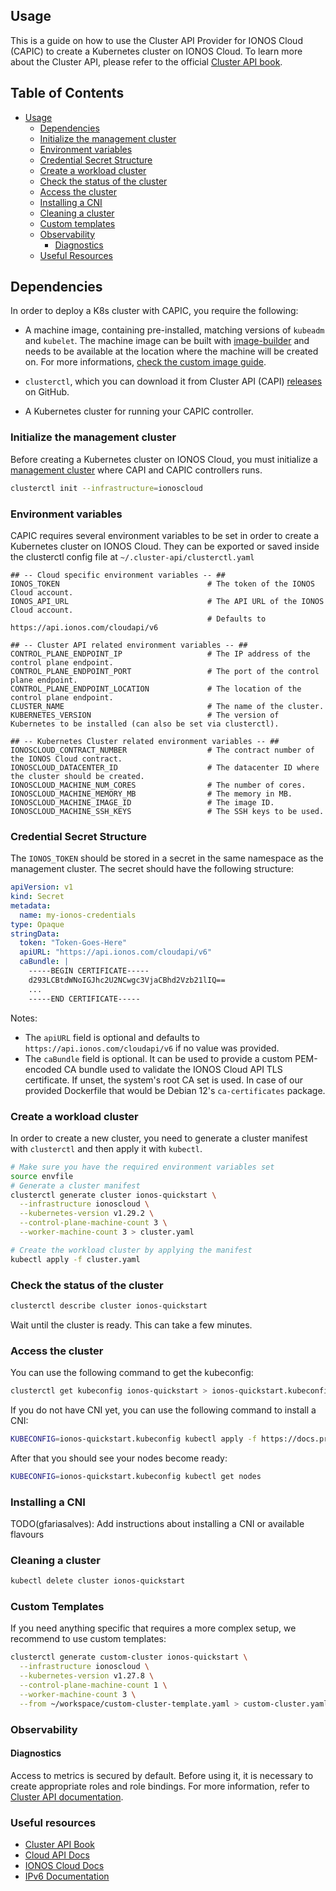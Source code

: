 ## Usage

This is a guide on how to use the Cluster API Provider for IONOS Cloud (CAPIC) to create a Kubernetes cluster 
on IONOS Cloud. To learn more about the Cluster API, please refer 
to the official [Cluster API book](https://cluster-api.sigs.k8s.io/).

## Table of Contents

* [Usage](#usage)
  * [Dependencies](#dependencies)
  * [Initialize the management cluster](#initialize-the-management-cluster)
  * [Environment variables](#environment-variables)
  * [Credential Secret Structure](#credential-secret-structure)
  * [Create a workload cluster](#create-a-workload-cluster)
  * [Check the status of the cluster](#check-the-status-of-the-cluster)
  * [Access the cluster](#access-the-cluster)
  * [Installing a CNI](#installing-a-cni)
  * [Cleaning a cluster](#cleaning-a-cluster)
  * [Custom templates](#custom-templates)
  * [Observability](#observability)
    * [Diagnostics](#diagnostics)
  * [Useful Resources](#useful-resources)

## Dependencies

In order to deploy a K8s cluster with CAPIC, you require the following:

* A machine image, containing pre-installed, matching versions of `kubeadm` and `kubelet`. The machine image can be built with [image-builder](https://github.com/kubernetes-sigs/image-builder) and needs to be available at the
location where the machine will be created on. For more informations, [check the custom image guide](custom-image.md).

* `clusterctl`, which you can download it from Cluster API (CAPI) [releases](https://github.com/kubernetes-sigs/cluster-api/releases) on GitHub.

* A Kubernetes cluster for running your CAPIC controller.

### Initialize the management cluster

Before creating a Kubernetes cluster on IONOS Cloud, you must initialize a
[management cluster](https://cluster-api.sigs.k8s.io/user/concepts#management-cluster) where CAPI and CAPIC controllers runs.

```sh
clusterctl init --infrastructure=ionoscloud
```

### Environment variables

CAPIC requires several environment variables to be set in order to create a Kubernetes cluster on IONOS Cloud.
 They can be exported or saved inside the clusterctl config file at `~/.cluster-api/clusterctl.yaml`

```env
## -- Cloud specific environment variables -- ##
IONOS_TOKEN                                 # The token of the IONOS Cloud account.
IONOS_API_URL                               # The API URL of the IONOS Cloud account.
                                            # Defaults to https://api.ionos.com/cloudapi/v6

## -- Cluster API related environment variables -- ##
CONTROL_PLANE_ENDPOINT_IP                   # The IP address of the control plane endpoint.        
CONTROL_PLANE_ENDPOINT_PORT                 # The port of the control plane endpoint.
CONTROL_PLANE_ENDPOINT_LOCATION             # The location of the control plane endpoint.
CLUSTER_NAME                                # The name of the cluster.
KUBERNETES_VERSION                          # The version of Kubernetes to be installed (can also be set via clusterctl).

## -- Kubernetes Cluster related environment variables -- ##
IONOSCLOUD_CONTRACT_NUMBER                  # The contract number of the IONOS Cloud contract.
IONOSCLOUD_DATACENTER_ID                    # The datacenter ID where the cluster should be created.
IONOSCLOUD_MACHINE_NUM_CORES                # The number of cores.
IONOSCLOUD_MACHINE_MEMORY_MB                # The memory in MB.
IONOSCLOUD_MACHINE_IMAGE_ID                 # The image ID.
IONOSCLOUD_MACHINE_SSH_KEYS                 # The SSH keys to be used.
```

### Credential Secret Structure

The `IONOS_TOKEN` should be stored in a secret in the same namespace as the management cluster. 
The secret should have the following structure:

```yaml
apiVersion: v1
kind: Secret
metadata:
  name: my-ionos-credentials
type: Opaque
stringData:
  token: "Token-Goes-Here"
  apiURL: "https://api.ionos.com/cloudapi/v6"
  caBundle: |
    -----BEGIN CERTIFICATE-----
    d293LCBtdWNoIGJhc2U2NCwgc3VjaCBhd2Vzb21lIQ==
    ...
    -----END CERTIFICATE-----
```

Notes:

- The `apiURL` field is optional and defaults to `https://api.ionos.com/cloudapi/v6` if no value was provided.
- The `caBundle` field is optional. It can be used to provide a custom PEM-encoded CA bundle used to validate the
IONOS Cloud API TLS certificate. If unset, the system's root CA set is used. In case of our provided Dockerfile that
would be Debian 12's `ca-certificates` package.

### Create a workload cluster

In order to create a new cluster, you need to generate a cluster manifest with `clusterctl` and then apply it with `kubectl`.

```sh
# Make sure you have the required environment variables set
source envfile
# Generate a cluster manifest
clusterctl generate cluster ionos-quickstart \
  --infrastructure ionoscloud \
  --kubernetes-version v1.29.2 \
  --control-plane-machine-count 3 \
  --worker-machine-count 3 > cluster.yaml

# Create the workload cluster by applying the manifest
kubectl apply -f cluster.yaml
```

### Check the status of the cluster

```sh 
clusterctl describe cluster ionos-quickstart
```

Wait until the cluster is ready. This can take a few minutes.

### Access the cluster

You can use the following command to get the kubeconfig:

```sh
clusterctl get kubeconfig ionos-quickstart > ionos-quickstart.kubeconfig
```

If you do not have CNI yet, you can use the following command to install a CNI:

```sh
KUBECONFIG=ionos-quickstart.kubeconfig kubectl apply -f https://docs.projectcalico.org/manifests/calico.yaml
```
After that you should see your nodes become ready:

```sh
KUBECONFIG=ionos-quickstart.kubeconfig kubectl get nodes
```

### Installing a CNI

TODO(gfariasalves): Add instructions about installing a CNI or available flavours

### Cleaning a cluster

```sh
kubectl delete cluster ionos-quickstart
```

### Custom Templates

If you need anything specific that requires a more complex setup, we recommend to use custom templates:

```sh
clusterctl generate custom-cluster ionos-quickstart \
  --infrastructure ionoscloud \
  --kubernetes-version v1.27.8 \
  --control-plane-machine-count 1 \
  --worker-machine-count 3 \
  --from ~/workspace/custom-cluster-template.yaml > custom-cluster.yaml
```

### Observability

#### Diagnostics

Access to metrics is secured by default. Before using it, it is necessary to create appropriate roles and role bindings.
For more information, refer to [Cluster API documentation](https://main.cluster-api.sigs.k8s.io/tasks/diagnostics).

### Useful resources

* [Cluster API Book](https://cluster-api.sigs.k8s.io/)
* [Cloud API Docs](https://api.ionos.com/docs/cloud/v6/)
* [IONOS Cloud Docs](https://docs.ionos.com/cloud)
* [IPv6 Documentation](https://docs.ionos.com/cloud/network-services/ipv6)
